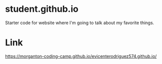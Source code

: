 # student.github.io
Starter code for website where I'm going to talk about my favorite things.

# Link
https://morganton-coding-camp.github.io/evicenterodriguez574.github.io/
